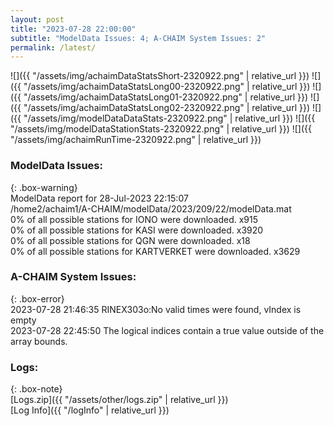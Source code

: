 ```yaml
---
layout: post
title: "2023-07-28 22:00:00"
subtitle: "ModelData Issues: 4; A-CHAIM System Issues: 2"
permalink: /latest/
---
```


![]({{ "/assets/img/achaimDataStatsShort-2320922.png" | relative_url }})
![]({{ "/assets/img/achaimDataStatsLong00-2320922.png" | relative_url }})
![]({{ "/assets/img/achaimDataStatsLong01-2320922.png" | relative_url }})
![]({{ "/assets/img/achaimDataStatsLong02-2320922.png" | relative_url }})
![]({{ "/assets/img/modelDataDataStats-2320922.png" | relative_url }})
![]({{ "/assets/img/modelDataStationStats-2320922.png" | relative_url }})
![]({{ "/assets/img/achaimRunTime-2320922.png" | relative_url }})


### ModelData Issues:  
  
{: .box-warning}  
 ModelData report for 28-Jul-2023 22:15:07   
 /home2/achaim1/A-CHAIM/modelData/2023/209/22/modelData.mat   
 0% of all possible stations for IONO were downloaded. x915   
 0% of all possible stations for KASI were downloaded. x3920   
 0% of all possible stations for QGN were downloaded. x18   
 0% of all possible stations for KARTVERKET were downloaded. x3629   
  
### A-CHAIM System Issues:  
  
{: .box-error}  
2023-07-28 21:46:35 RINEX303o:No valid times were found, vIndex is empty  
2023-07-28 22:45:50 The logical indices contain a true value outside of the array bounds.  

### Logs:  
  
{: .box-note}  
[Logs.zip]({{ "/assets/other/logs.zip" | relative_url }})  
[Log Info]({{ "/logInfo" | relative_url }})  
